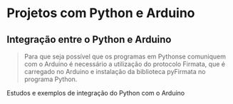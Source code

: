 # Projetos com Python e Arduino

## Integração entre o Python e Arduino
> Para que seja possível que os programas em Pythonse comuniquem com o Arduino é necessário a utilização do protocolo Firmata, que é carregado no Arduino e instalação da biblioteca pyFirmata no programa Python.

Estudos e exemplos de integração do Python com o Arduino
